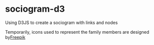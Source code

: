 # sociogram-d3
Using D3JS to create a sociogram with links and nodes

Temporarily, icons used to represent the family members are designed by<a href="http://www.freepik.com/">Freepik
